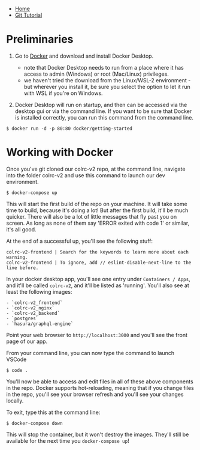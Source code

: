 - [Home](README.md)
- [Git Tutorial](git.md)

# Preliminaries

1. Go to [Docker](https://www.docker.com/get-started) and download and install Docker Desktop.

    - note that Docker Desktop needs to run from a place where it has access to admin (Windows) or root (Mac/Linux) privileges.
    - we haven't tried the download from the Linux/WSL-2 environment - but wherever you install it, be sure you select the option to let it run with WSL if you're on Windows.

2. Docker Desktop will run on startup, and then can be accessed via the desktop gui or via the command line.  If you want to be sure that Docker is installed correctly, you can run this command from the command line.

```
$ docker run -d -p 80:80 docker/getting-started

```
# Working with Docker

Once you've git cloned our colrc-v2 repo, at the command line, navigate into the folder colrc-v2 and use this command to launch our dev environment.  

```
$ docker-compose up

```

This will start the first build of the repo on your machine.  It will take some time to build, because it's doing a lot!  But after the first build, it'll be much quicker.  There will also be a lot of little messages that fly past you on screen.  As long as none of them say 'ERROR exited with code 1' or similar, it's all good. 

At the end of a successful up, you'll see the following stuff:

``` 
colrc-v2-frontend | Search for the keywords to learn more about each warning.
colrc-v2-frontend | To ignore, add // eslint-disable-next-line to the line before.

```

In your docker desktop app, you'll see one entry under `Containers / Apps`, and it'll be called `colrc-v2`, and it'll be listed as 'running'.  You'll also see at least the following images:

    - `colrc-v2_frontend`
    - `colrc-v2_nginx`
    - `colrc-v2_backend`
    - `postgres`
    - `hasura/graphql-engine`

Point your web browser to `http://localhost:3000` and you'll see the front page of our app.

From your command line, you can now type the command to launch VSCode  

```
$ code .

```

You'll now be able to access and edit files in all of these above components in the repo.  Docker supports hot-reloading, meaning that if you change files in the repo, you'll see your browser refresh and you'll see your changes locally. 

To exit, type this at the command line:

```
$ docker-compose down

```
This will stop the container, but it won't destroy the images.  They'll still be available for the next time you `docker-compose up`!
